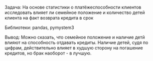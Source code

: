 Задача:
На основе статистики о платёжеспособности клиентов исследовать влияет ли семейное положение и количество детей клиента на факт возврата кредита в срок

Библиотеки:
pandas, pymystem3

Вывод:
Можно сказать, что семейное положение и наличие детй влияют на способность отдавать кредиты. Наличие детей, судя по цифрам, действительно влияет в худшую сторону на погашение кредитов, но брак наоборот - в лучшую.
